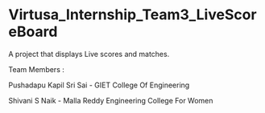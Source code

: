 # Virtusa_Internship_Team3_LiveScoreBoard
A project that displays Live scores and matches.

Team Members :

Pushadapu Kapil Sri Sai - GIET College Of Engineering

Shivani S Naik - Malla Reddy Engineering College For Women
